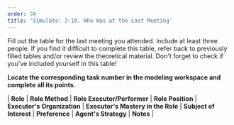 ```yaml
---
order: 24
title: 'Simulate: 3.10. Who Was at the Last Meeting'
---
```


Fill out the table for the last meeting you attended. Include at least three people. If you find it difficult to complete this table, refer back to previously filled tables and/or review the theoretical material. Don't forget to check if you've included yourself in this table!

**Locate the corresponding task number in the modeling workspace and complete all its points.**

| **Role** | **Role Method** | **Role Executor/Performer** | **Role Position** | **Executor's Organization** | **Executor's Mastery in the Role** | **Subject of Interest** | **Preference** | **Agent's Strategy** | **Notes** |